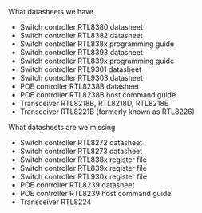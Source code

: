 What datasheets we have

- Switch controller RTL8380 datasheet
- Switch controller RTL8382 datasheet
- Switch controller RTL838x programming guide 
- Switch controller RTL8393 datasheet
- Switch controller RTL839x programming guide 
- Switch controller RTL9301 datasheet
- Switch controller RTL9303 datasheet
- POE controller RTL8238B datasheet
- POE controller RTL8238B host command guide
- Transceiver RTL8218B, RTL8218D, RTL8218E
- Transceiver RTL8221B (formerly known as RTL8226)

What datasheets are we missing

- Switch controller RTL8272 datasheet
- Switch controller RTL8273 datasheet
- Switch controller RTL838x register file
- Switch controller RTL839x register file
- Switch controller RTL930x register file
- POE controller RTL8239 datasheet
- POE controller RTL8239 host command guide
- Transceiver RTL8224 
